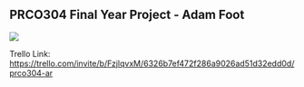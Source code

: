 ## PRCO304 Final Year Project - Adam Foot

![](https://github.com/Adam-Foot/PRCO304/workflows/Android%20CI/badge.svg)

Trello Link: https://trello.com/invite/b/FzjlqvxM/6326b7ef472f286a9026ad51d32edd0d/prco304-ar


